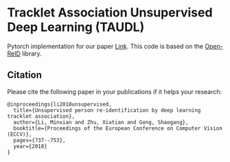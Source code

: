 # Tracklet Association Unsupervised Deep Learning (TAUDL)
Pytorch implementation for our paper [Link](http://openaccess.thecvf.com/content_ECCV_2018/papers/Minxian_Li_Unsupervised_Person_Re-identification_ECCV_2018_paper.pdf). This code is based on the [Open-ReID](https://github.com/Cysu/open-reid) library.

## Citation
Please cite the following paper in your publications if it helps your research:

```
@inproceedings{li2018unsupervised,
  title={Unsupervised person re-identification by deep learning tracklet association},
  author={Li, Minxian and Zhu, Xiatian and Gong, Shaogang},
  booktitle={Proceedings of the European Conference on Computer Vision (ECCV)},
  pages={737--753},
  year={2018}
}
